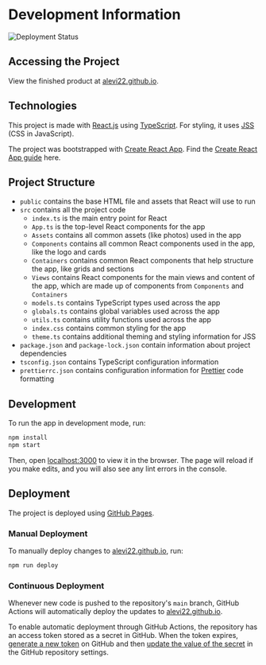# Development Information

![Deployment Status](https://github.com/alevi22/alevi22.github.io/workflows/Deploy/badge.svg)

## Accessing the Project

View the finished product at [alevi22.github.io](https://alevi22.github.io).

## Technologies

This project is made with [React.js](https://reactjs.org/) using [TypeScript](https://www.typescriptlang.org/). For styling, it uses [JSS](https://cssinjs.org/react-jss) (CSS in JavaScript).

The project was bootstrapped with [Create React App](https://github.com/facebook/create-react-app). Find the [Create React App guide](https://github.com/facebook/create-react-app/blob/main/packages/cra-template/template/README.md) here.

## Project Structure

-   `public` contains the base HTML file and assets that React will use to run
-   `src` contains all the project code
    -   `index.ts` is the main entry point for React
    -   `App.ts` is the top-level React components for the app
    -   `Assets` contains all common assets (like photos) used in the app
    -   `Components` contains all common React components used in the app, like the logo and cards
    -   `Containers` contains common React components that help structure the app, like grids and sections
    -   `Views` contains React components for the main views and content of the app, which are made up of components from `Components` and `Containers`
    -   `models.ts` contains TypeScript types used across the app
    -   `globals.ts` contains global variables used across the app
    -   `utils.ts` contains utility functions used across the app
    -   `index.css` contains common styling for the app
    -   `theme.ts` contains additional theming and styling information for JSS
-   `package.json` and `package-lock.json` contain information about project dependencies
-   `tsconfig.json` contains TypeScript configuration information
-   `prettierrc.json` contains configuration information for [Prettier](https://prettier.io/) code formatting

## Development

To run the app in development mode, run:

```sh
npm install
npm start
```

Then, open [localhost:3000](http://localhost:3000) to view it in the browser. The page will reload if you make edits, and you will also see any lint errors in the console.

## Deployment

The project is deployed using [GitHub Pages](https://pages.github.com/).

### Manual Deployment

To manually deploy changes to [alevi22.github.io](https://alevi22.github.io), run:

```sh
npm run deploy
```

### Continuous Deployment

Whenever new code is pushed to the repository's `main` branch, GitHub Actions will automatically deploy the updates to [alevi22.github.io](https://alevi22.github.io).

To enable automatic deployment through GitHub Actions, the repository has an access token stored as a secret in GitHub. When the token expires, [generate a new token](https://github.com/settings/tokens/new) on GitHub and then [update the value of the secret](https://github.com/alevi22/alevi22.github.io/settings/secrets/actions) in the GitHub repository settings.
